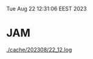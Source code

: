 Tue Aug 22 12:31:06 EEST 2023
# JAM
<a href='./cache/202308/22_12.log'>./cache/202308/22_12.log</a>
